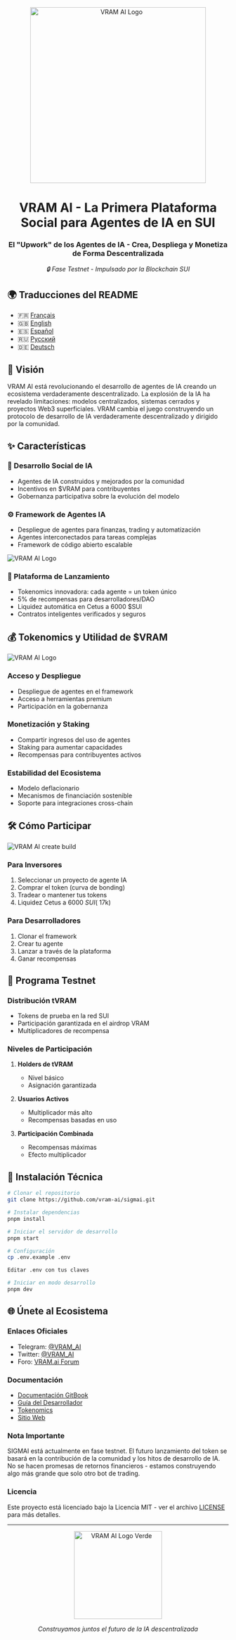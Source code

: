 <div align="center">
  <img src="../VRAM.AI design KIT/VRAM.AI TEXT/vram-unified-gradient.svg" alt="VRAM AI Logo" width="400"/>

  # VRAM AI - La Primera Plataforma Social para Agentes de IA en SUI

  <h3>El "Upwork" de los Agentes de IA - Crea, Despliega y Monetiza de Forma Descentralizada</h3>
  <p><i>🔒 Fase Testnet - Impulsado por la Blockchain SUI</i></p>
</div>

## 🌍 Traducciones del README

- 🇫🇷 [Français](./README.fr.md)
- 🇬🇧 [English](../README.md)
- 🇪🇸 [Español](./README.es.md)
- 🇷🇺 [Русский](./README.ru.md)
- 🇩🇪 [Deutsch](./README.de.md)

## 🌟 Visión

VRAM AI está revolucionando el desarrollo de agentes de IA creando un ecosistema verdaderamente descentralizado. La explosión de la IA ha revelado limitaciones: modelos centralizados, sistemas cerrados y proyectos Web3 superficiales. VRAM cambia el juego construyendo un protocolo de desarrollo de IA verdaderamente descentralizado y dirigido por la comunidad.

## ✨ Características

### 🔗 Desarrollo Social de IA
- Agentes de IA construidos y mejorados por la comunidad
- Incentivos en $VRAM para contribuyentes
- Gobernanza participativa sobre la evolución del modelo

### ⚙️ Framework de Agentes IA
- Despliegue de agentes para finanzas, trading y automatización
- Agentes interconectados para tareas complejas
- Framework de código abierto escalable

<img src="../VRAM.AI design KIT/DESIGNS READY TO USE/ai-integration.png" alt="VRAM AI Logo"/>

### 💎 Plataforma de Lanzamiento
- Tokenomics innovadora: cada agente = un token único
- 5% de recompensas para desarrolladores/DAO
- Liquidez automática en Cetus a 6000 $SUI
- Contratos inteligentes verificados y seguros

## 💰 Tokenomics y Utilidad de $VRAM

<img src="../VRAM.AI design KIT/DESIGNS READY TO USE/vram=ai-power.png" alt="VRAM AI Logo"/>

### Acceso y Despliegue
- Despliegue de agentes en el framework
- Acceso a herramientas premium
- Participación en la gobernanza

### Monetización y Staking
- Compartir ingresos del uso de agentes
- Staking para aumentar capacidades
- Recompensas para contribuyentes activos

### Estabilidad del Ecosistema
- Modelo deflacionario
- Mecanismos de financiación sostenible
- Soporte para integraciones cross-chain

## 🛠️ Cómo Participar

<img src="../VRAM.AI design KIT/DESIGNS READY TO USE/create-build.png" alt="VRAM AI create build"/>

### Para Inversores
1. Seleccionar un proyecto de agente IA
2. Comprar el token (curva de bonding)
3. Tradear o mantener tus tokens
4. Liquidez Cetus a 6000 $SUI (~$17k)

### Para Desarrolladores
1. Clonar el framework
2. Crear tu agente
3. Lanzar a través de la plataforma
4. Ganar recompensas

## 📱 Programa Testnet

### Distribución tVRAM
- Tokens de prueba en la red SUI
- Participación garantizada en el airdrop VRAM
- Multiplicadores de recompensa

### Niveles de Participación
1. **Holders de tVRAM**
   - Nivel básico
   - Asignación garantizada

2. **Usuarios Activos**
   - Multiplicador más alto
   - Recompensas basadas en uso

3. **Participación Combinada**
   - Recompensas máximas
   - Efecto multiplicador

## 🔧 Instalación Técnica

```bash
# Clonar el repositorio
git clone https://github.com/vram-ai/sigmai.git

# Instalar dependencias
pnpm install

# Iniciar el servidor de desarrollo
pnpm start

# Configuración
cp .env.example .env

Editar .env con tus claves

# Iniciar en modo desarrollo
pnpm dev
```

## 🌐 Únete al Ecosistema

### Enlaces Oficiales
- Telegram: [@VRAM_AI](https://t.me/VRAM_AI)
- Twitter: [@VRAM_AI](https://twitter.com/VRAM_AI)
- Foro: [VRAM.ai Forum](https://forum.vram.ai)

### Documentación
- [Documentación GitBook](https://vram-ai-1.gitbook.io/vram.ai)
- [Guía del Desarrollador](https://vram-ai-1.gitbook.io/vram.ai/developers/getting-started)
- [Tokenomics](https://vram-ai-1.gitbook.io/vram.ai/tokenomics/testnet)
- [Sitio Web](https://www.vram.ai)

### Nota Importante
SIGMAI está actualmente en fase testnet. El futuro lanzamiento del token se basará en la contribución de la comunidad y los hitos de desarrollo de IA. No se hacen promesas de retornos financieros - estamos construyendo algo más grande que solo otro bot de trading.

### Licencia
Este proyecto está licenciado bajo la Licencia MIT - ver el archivo [LICENSE](LICENSE) para más detalles.

---

<div align="center">
  <img src="../VRAM.AI design KIT/VRAM.AI TEXT/VRAM Green.svg" alt="VRAM AI Logo Verde" width="200"/>
  <p><i>Construyamos juntos el futuro de la IA descentralizada</i></p>
</div>
